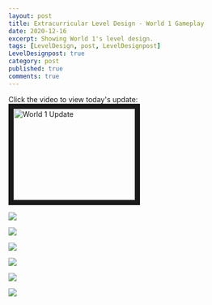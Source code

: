 ```yaml
---
layout: post
title: Extracurricular Level Design - World 1 Gameplay
date: 2020-12-16
excerpt: Showing World 1's level design.
tags: [LevelDesign, post, LevelDesignpost]
LevelDesignpost: true
category: post
published: true
comments: true
---
```

Click the video to view today's update:
<a href="http://www.youtube.com/watch?feature=player_embedded&v=WAYqha32Uo8" target="_blank"><img src="http://img.youtube.com/vi/WAYqha32Uo8/0.jpg" alt="World 1 Update" width="240" height="180" border="10" /></a>

<a href="https://i.imgur.com/Lx3cy2y.png"><img src="https://i.imgur.com/Lx3cy2y.png"></a>

<a href="https://i.imgur.com/jRBNXbE.png"><img src="https://i.imgur.com/jRBNXbE.png"></a>

<a href="https://i.imgur.com/W3husWt.png"><img src="https://i.imgur.com/W3husWt.png"></a>

<a href="https://i.imgur.com/VWspQVK.png"><img src="https://i.imgur.com/VWspQVK.png"></a>

<a href="https://i.imgur.com/UHIeGHB.png"><img src="https://i.imgur.com/UHIeGHB.png"></a>

<a href="https://i.imgur.com/uPRSkLG.png"><img src="https://i.imgur.com/uPRSkLG.png"></a>
